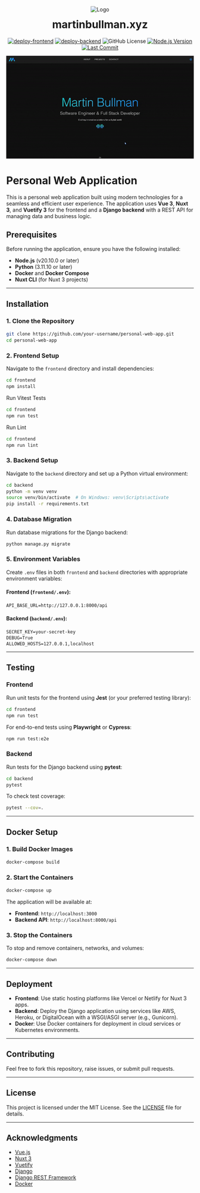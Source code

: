 <div align="center">
  <img alt="Logo" src="./frontend/public/img/icon.svg" width="100" style="margin-top: 50px" />
</div>

<h1 align="center" style="margin-top: 15px">
  martinbullman.xyz
</h1>

<div align="center">

[![deploy-frontend](https://github.com/mjbullman/martin-bulllman-app/actions/workflows/deploy-frontend.yml/badge.svg?branch=main)](https://github.com/mjbullman/martin-bulllman-app/actions/workflows/deploy-frontend.yml)
[![deploy-backend](https://github.com/mjbullman/martin-bulllman-app/actions/workflows/deploy-backend.yml/badge.svg)](https://github.com/mjbullman/martin-bulllman-app/actions/workflows/deploy-backend.yml)
![GitHub License](https://img.shields.io/github/license/mjbullman/martin-bulllman-app)
[![Node.js Version](https://img.shields.io/badge/node-%3E%3D%2020.10.0-brightgreen.svg)](https://nodejs.org/)
[![Last Commit](https://img.shields.io/github/last-commit/mjbullman/martin-bulllman-app.svg)](https://github.com/mjbullman/martin-bulllman-app/commits/main)


</div>

![demo](./frontend/public/img/projects/martinbullman_banner.gif)


# Personal Web Application

This is a personal web application built using modern technologies for a seamless and efficient user experience. The application uses **Vue 3**, **Nuxt 3**, and **Vuetify 3** for the frontend and a **Django backend** with a REST API for managing data and business logic.

## Prerequisites

Before running the application, ensure you have the following installed:

- **Node.js** (v20.10.0 or later)
- **Python** (3.11.10 or later)
- **Docker** and **Docker Compose**
- **Nuxt CLI** (for Nuxt 3 projects)

---

## Installation

### 1. Clone the Repository

```bash
git clone https://github.com/your-username/personal-web-app.git
cd personal-web-app
```

### 2. Frontend Setup

Navigate to the `frontend` directory and install dependencies:

```bash
cd frontend
npm install
```

Run Vitest Tests

```bash
cd frontend
npm run test
```

Run Lint

```bash
cd frontend
npm run lint
```

### 3. Backend Setup

Navigate to the `backend` directory and set up a Python virtual environment:

```bash
cd backend
python -m venv venv
source venv/bin/activate  # On Windows: venv\Scripts\activate
pip install -r requirements.txt
```

### 4. Database Migration

Run database migrations for the Django backend:

```bash
python manage.py migrate
```

### 5. Environment Variables

Create `.env` files in both `frontend` and `backend` directories with appropriate environment variables:

#### Frontend (`frontend/.env`):

```env
API_BASE_URL=http://127.0.0.1:8000/api
```

#### Backend (`backend/.env`):

```env
SECRET_KEY=your-secret-key
DEBUG=True
ALLOWED_HOSTS=127.0.0.1,localhost
```

---

## Testing

### Frontend

Run unit tests for the frontend using **Jest** (or your preferred testing library):

```bash
cd frontend
npm run test
```

For end-to-end tests using **Playwright** or **Cypress**:

```bash
npm run test:e2e
```

### Backend

Run tests for the Django backend using **pytest**:

```bash
cd backend
pytest
```

To check test coverage:

```bash
pytest --cov=.
```

---

## Docker Setup

### 1. Build Docker Images

```bash
docker-compose build
```

### 2. Start the Containers

```bash
docker-compose up
```

The application will be available at:

- **Frontend**: `http://localhost:3000`
- **Backend API**: `http://localhost:8000/api`

### 3. Stop the Containers

To stop and remove containers, networks, and volumes:

```bash
docker-compose down
```

---

## Deployment

- **Frontend**: Use static hosting platforms like Vercel or Netlify for Nuxt 3 apps.
- **Backend**: Deploy the Django application using services like AWS, Heroku, or DigitalOcean with a WSGI/ASGI server (e.g., Gunicorn).
- **Docker**: Use Docker containers for deployment in cloud services or Kubernetes environments.

---

## Contributing

Feel free to fork this repository, raise issues, or submit pull requests.

---

## License

This project is licensed under the MIT License. See the [LICENSE](LICENSE) file for details.

---

## Acknowledgments


- [Vue.js](https://vuejs.org/)
- [Nuxt 3](https://nuxt.com/)
- [Vuetify](https://vuetifyjs.com/)
- [Django](https://www.djangoproject.com/)
- [Django REST Framework](https://www.django-rest-framework.org/)
- [Docker](https://www.docker.com/)
